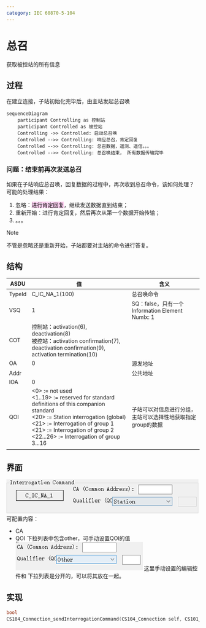 ```yaml
---
category: IEC 60870-5-104
---
```

# 总召
获取被控站的所有信息

## 过程
在建立连接，子站初始化完毕后，由主站发起总召唤
``` mermaid
sequenceDiagram 
	participant Controlling as 控制站
	participant Controlled as 被控站
	Controlling ->> Controlled: 启动总召唤
	Controlled -->> Controlling: 响应总召，肯定回复
	Controlled -->> Controlling: 总召数据，遥测、遥信。。。
	Controlled -->> Controlling: 总召唤结束， 所有数据传输完毕
```

### 问题：结束前再次发送总召
如果在子站响应总召唤，回复数据的过程中，再次收到总召命令，该如何处理？
可能的处理结果：
1. 忽略：<mark style="background: #FFB8EBA6;">进行肯定回复</mark>，继续发送数据直到结束；
2. 重新开始：进行肯定回复，然后再次从第一个数据开始传输；
3. 。。。

>[!note]
不管是忽略还是重新开始，子站都要对主站的命令进行答复。

## 结构

| ASDU   | 值                                                                                                                                                                                                                                                           | 含义                                            |
| ------ | ----------------------------------------------------------------------------------------------------------------------------------------------------------------------------------------------------------------------------------------------------------- | --------------------------------------------- |
| TypeId | C_IC_NA_1(100)                                                                                                                                                                                                                                              | 总召唤命令                                         |
| VSQ    | 1                                                                                                                                                                                                                                                           | SQ：false，只有一个 Information Element<br>NumIx: 1 |
| COT    | 控制站：activation(6), deactivation(8) <br>被控站：activation confirmation(7), deactivation confirmation(9), activation termination(10)                                                                                                                             |                                               |
| OA     | 0                                                                                                                                                                                                                                                           | 源发地址                                          |
| Addr   |                                                                                                                                                                                                                                                             | 公共地址                                          |
| IOA    | 0                                                                                                                                                                                                                                                           |                                               |
| QOI    | <0> := not used<br><1..19> := reserved for standard definitions of this companion standard<br><20> := Station interrogation (global)<br><21> := Interrogation of group 1<br><21> := Interrogation of group 2 <br><22...26> := Interrogation of group 3...16 | 子站可以对信息进行分组，主站可以选择性地获取指定group的数据              |
|        |                                                                                                                                                                                                                                                             |                                               |

## 界面
![](./attachments/总召.webp)
可配置内容：
- CA
- QOI
下拉列表中包含other，可手动设置QOI的值
![](./attachments/总召-1.webp)
 这里手动设置的编辑控件和 下拉列表是分开的，可以将其放在一起。

## 实现

``` cpp title="cs104_connection.c/"
bool
CS104_Connection_sendInterrogationCommand(CS104_Connection self, CS101_CauseOfTransmission cot, int ca, QualifierOfInterrogation qoi);
```


